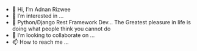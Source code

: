 - 👋 Hi, I’m Adnan Rizwee
- 👀 I’m interested in ...
- 🌱 Python/Django Rest Framework Dev... The Greatest pleasure in life is doing what people think you cannot do
- 💞️ I’m looking to collaborate on ...
- 📫 How to reach me ...

<!---
adnanrizwee1/adnanrizwee1 is a ✨ special ✨ repository because its `README.md` (this file) appears on your GitHub profile.
You can click the Preview link to take a look at your changes.
--->
